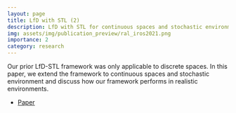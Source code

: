 ```yaml
---
layout: page
title: LfD with STL (2)
description: LfD with STL for continuous spaces and stochastic environment
img: assets/img/publication_preview/ral_iros2021.png
importance: 2
category: research
---
```


Our prior LfD-STL framework was only applicable to discrete spaces. In this paper, we extend the framework to continuous spaces and stochastic environment and discuss how our framework performs in realistic environments.

- [Paper](https://ieeexplore.ieee.org/abstract/document/9465661/)